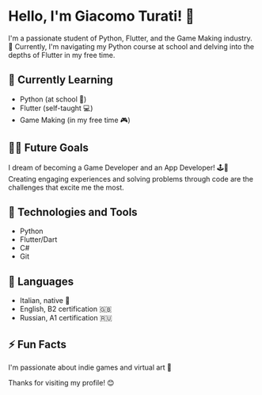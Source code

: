 # Hello, I'm Giacomo Turati! 👋

I'm a passionate student of Python, Flutter, and the Game Making industry. 🚀 Currently, I'm navigating my Python course at school and delving into the depths of Flutter in my free time.

## 🌱 Currently Learning
- Python (at school 🏫) 
- Flutter (self-taught 💻) 
- Game Making (in my free time 🎮) 

## 👨‍💻 Future Goals
I dream of becoming a Game Developer and an App Developer! 🕹️📱 Creating engaging experiences and solving problems through code are the challenges that excite me the most.

## 🔧 Technologies and Tools
- Python 
- Flutter/Dart 
- C#
- Git 

## 🚩 Languages
- Italian, native 🍕
- English, B2 certification 🇬🇧
- Russian, A1 certification 🇷🇺

## ⚡ Fun Facts
I'm passionate about indie games and virtual art 🎨

Thanks for visiting my profile! 😊
